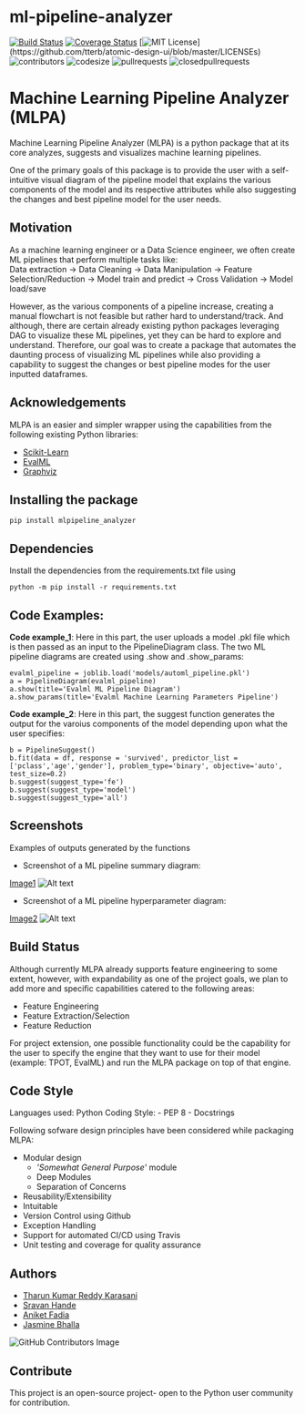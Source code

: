 
# ml-pipeline-analyzer
[![Build Status](https://app.travis-ci.com/TharunKumarReddy5/ml-pipeline-analyzer.svg?branch=main)](https://app.travis-ci.com/TharunKumarReddy5/ml-pipeline-analyzer)
[![Coverage Status](https://coveralls.io/repos/github/TharunKumarReddy5/ml-pipeline-analyzer/badge.svg?branch=main&service=github&kill_cache=1)](https://coveralls.io/github/TharunKumarReddy5/ml-pipeline-analyzer?branch=main&service=github&kill_cache=1)
[![MIT License](https://img.shields.io/apm/l/atomic-design-ui.svg?)](https://github.com/tterb/atomic-design-ui/blob/master/LICENSEs)
![contributors](https://img.shields.io/github/contributors/TharunKumarReddy5/ml-pipeline-analyzer.svg)
![codesize](https://img.shields.io/github/languages/code-size/TharunKumarReddy5/ml-pipeline-analyzer.svg) 
![pullrequests](https://img.shields.io/github/issues-pr/TharunKumarReddy5/ml-pipeline-analyzer.svg) 
![closedpullrequests](https://img.shields.io/github/issues-pr-closed-raw/TharunKumarReddy5/ml-pipeline-analyzer.svg)


# Machine Learning Pipeline Analyzer (MLPA)

Machine Learning Pipeline Analyzer (MLPA) is a python package that at its core analyzes, suggests and visualizes machine learning pipelines.

One of the primary goals of this package is to provide the user with a self-intuitive visual diagram of the pipeline model that explains the various components of the model and its respective attributes while also suggesting the changes and best pipeline model for the user needs.

## Motivation

As a machine learning engineer or a Data Science engineer, we often create ML pipelines that perform multiple tasks like:  
Data extraction -> Data Cleaning -> Data Manipulation -> Feature Selection/Reduction -> Model train and predict -> Cross Validation -> Model load/save

However, as the various components of a pipeline increase, creating a manual flowchart is not feasible but rather hard to understand/track. And although, there are certain already existing python packages leveraging DAG to visualize these ML pipelines, yet they can be hard to explore and understand.
Therefore, our goal was to create a package that automates the daunting process of visualizing ML pipelines while also providing a capability to suggest the changes or best pipeline modes for the user inputted dataframes. 

## Acknowledgements

MLPA is an easier and simpler wrapper using the capabilities from the following existing Python libraries:

 - [Scikit-Learn](https://scikit-learn.org/stable/)
 - [EvalML](https://evalml.alteryx.com/en/stable/)
 - [Graphviz](https://graphviz.org/)
 
## Installing the package

    pip install mlpipeline_analyzer

## Dependencies

Install the dependencies from the requirements.txt file using

    python -m pip install -r requirements.txt

## Code Examples:

**Code example_1**: Here in this part, the user uploads a model .pkl file which is then passed as an input to the PipelineDiagram class. The two ML pipeline diagrams are created using .show and .show_params:

    evalml_pipeline = joblib.load('models/automl_pipeline.pkl')
    a = PipelineDiagram(evalml_pipeline)
    a.show(title='Evalml ML Pipeline Diagram')
    a.show_params(title='Evalml Machine Learning Parameters Pipeline')

**Code example_2**: Here in this part, the suggest function generates the output for the varoius components of the model depending upon what the user specifies:

    b = PipelineSuggest()
    b.fit(data = df, response = 'survived', predictor_list = ['pclass','age','gender'], problem_type='binary', objective='auto', test_size=0.2)
    b.suggest(suggest_type='fe')
    b.suggest(suggest_type='model')
    b.suggest(suggest_type='all')

## Screenshots

Examples of outputs generated by the functions

- Screenshot of a ML pipeline summary diagram:

[Image1](https://github.com/TharunKumarReddy5/ml-pipeline-analyzer/blob/main/examples/machine_learning_pipeline.png)
![Alt text](https://github.com/TharunKumarReddy5/ml-pipeline-analyzer/blob/main/examples/machine_learning_pipeline.png "ML Pipeline Summary Diagram")

- Screenshot of a ML pipeline hyperparameter diagram:

[Image2](https://github.com/TharunKumarReddy5/ml-pipeline-analyzer/blob/main/examples/ml_pipeline_params.PNG)
![Alt text](https://github.com/TharunKumarReddy5/ml-pipeline-analyzer/blob/main/examples/ml_pipeline_params.PNG "ML Pipeline Hyperparameter Diagram")
    
## Build Status

Although currently MLPA already supports feature engineering to some extent, however, with expandability as one of the project goals, we plan to add more and specific capabilities catered to the following areas:
- Feature Engineering
- Feature Extraction/Selection
- Feature Reduction

For project extension, one possible functionality could be the capability for the user to specify the engine that they want to use for their model (example: TPOT, EvalML) and run the MLPA package on top of that engine.

## Code Style

Languages used: Python
Coding Style:
    - PEP 8
    - Docstrings

Following sofware design principles have been considered while packaging MLPA:

- Modular design
    - *'Somewhat General Purpose'* module
    - Deep Modules
    - Separation of Concerns
- Reusability/Extensibility
- Intuitable
- Version Control using Github
- Exception Handling
- Support for automated CI/CD using Travis
- Unit testing and coverage for quality assurance

## Authors
- [Tharun Kumar Reddy Karasani](https://github.com/TharunKumarReddy5)
- [Sravan Hande](https://github.com/sravankr96)
- [Aniket Fadia](https://github.com/aniketfadia96)
- [Jasmine Bhalla](https://github.com/JasmineBhalla17)

![GitHub Contributors Image](https://contrib.rocks/image?repo=TharunKumarReddy5/ml-pipeline-analyzer)

## Contribute

This project is an open-source project- open to the Python user community for contribution.

